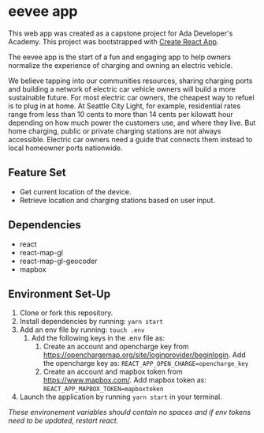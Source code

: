 
# eevee app
This web app was created as a capstone project for Ada Developer's Academy. This project was bootstrapped with [Create React App](https://github.com/facebook/create-react-app).

The eevee app is the start of a fun and engaging app to help owners normalize the experience of charging and owning an electric vehicle.

We believe tapping into our communities resources, sharing charging ports and building a network of electric car vehicle owners will build a more sustainable future. For most electric car owners, the cheapest way to refuel is to plug in at home. At Seattle City Light, for example, residential rates range from less than 10 cents to more than 14 cents per kilowatt hour depending on how much power the customers use, and where they live. But home charging, public or private charging stations are not always accessible. Electric car owners need a guide that connects them instead to local homeowner ports nationwide.

## Feature Set
- Get current location of the device.
- Retrieve location and charging stations based on user input.

## Dependencies
- react
- react-map-gl
- react-map-gl-geocoder
- mapbox

## Environment Set-Up

1. Clone or fork this repository.
2. Install dependencies by running: ```yarn start```
3. Add an env file by running: ```touch .env```
   1. Add the following keys in the .env file as:
      1. Create an account and opencharge key from https://openchargemap.org/site/loginprovider/beginlogin. Add the opencharge key as: ```REACT_APP_OPEN_CHARGE=opencharge_key```
      2. Create an account and mapbox token from https://www.mapbox.com/. Add mapbox token as: ```REACT_APP_MAPBOX_TOKEN=mapboxtoken```
4. Launch the application by running ```yarn start``` in your terminal.

*These environement variables should contain no spaces and if env tokens need to be updated, restart react.*